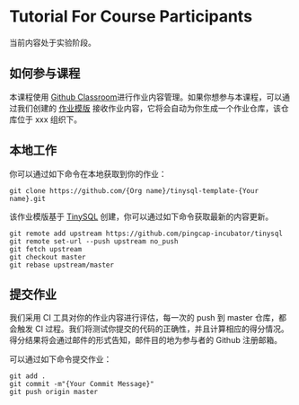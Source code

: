 # Tutorial For Course Participants

当前内容处于实验阶段。

## 如何参与课程

本课程使用 [Github Classroom](https://classroom.github.com/)进行作业内容管理。如果你想参与本课程，可以通过我们创建的 [作业模版](https://classroom.github.com/a/aioto_CO) 接收作业内容，它将会自动为你生成一个作业仓库，该仓库位于 xxx 组织下。

## 本地工作

你可以通过如下命令在本地获取到你的作业：

```
git clone https://github.com/{Org name}/tinysql-template-{Your name}.git
```

该作业模版基于 [TinySQL](https://github.com/pingcap-incubator/tinysql) 创建，你可以通过如下命令获取最新的内容更新。

```
git remote add upstream https://github.com/pingcap-incubator/tinysql
git remote set-url --push upstream no_push
git fetch upstream
git checkout master
git rebase upstream/master
```

## 提交作业

我们采用 CI 工具对你的作业内容进行评估，每一次的 push 到 master 仓库，都会触发 CI 过程。我们将测试你提交的代码的正确性，并且计算相应的得分情况。得分结果将会通过邮件的形式告知，邮件目的地为参与者的 Github 注册邮箱。

可以通过如下命令提交作业：

```
git add .
git commit -m"{Your Commit Message}"
git push origin master
```
